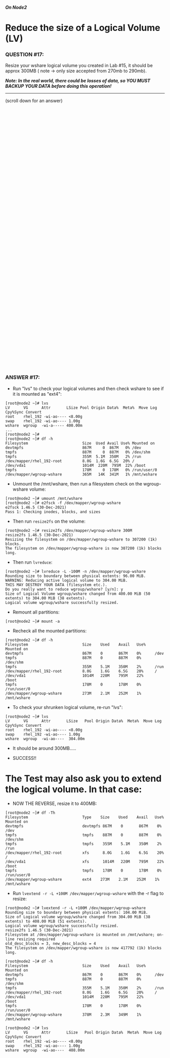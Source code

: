 ***On Node2***

# Reduce the size of a Logical Volume (LV)

### QUESTION #17:
Resize your wshare logical volume you created in Lab #15, it should be approx 300MB ( note -> only size accepted from 270mb to 290mb).  

***Note: In the real world, there could be losses of data, so YOU MUST BACKUP YOUR DATA before doing this operation!***

***
(scroll down for an answer)

<br/><br/><br/><br/><br/><br/><br/><br/><br/><br/><br/><br/><br/><br/><br/><br/><br/><br/><br/><br/><br/><br/><br/><br/>
<br/><br/><br/><br/><br/><br/><br/><br/><br/><br/><br/><br/><br/><br/><br/><br/><br/><br/><br/><br/><br/><br/><br/><br/>

### ANSWER #17:

* Run "lvs" to check your logical volumes and then check wshare to see if it is mounted as "ext4":
```
[root@node2 ~]# lvs
LV      VG      Attr       LSize Pool Origin Data%  Meta%  Move Log Cpy%Sync Convert
root    rhel_192 -wi-ao---- <8.00g                                                    
swap    rhel_192 -wi-ao---- 1.00g                                                    
wshare  wgroup  -wi-a----- 400.00m                                                    
...
[root@node2 ~]#
[root@node2 ~]# df -h
Filesystem                        Size  Used Avail Use% Mounted on
devtmpfs                          867M     0  867M   0% /dev
tmpfs                             887M     0  887M   0% /dev/shm
tmpfs                             355M  5.1M  350M   2% /run
/dev/mapper/rhel_192-root         8.0G  1.6G  6.5G  20% /
/dev/vda1                         1014M  220M  795M  22% /boot
tmpfs                             178M     0  178M   0% /run/user/0
/dev/mapper/wgroup-wshare         365M   14K  341M   1% /mnt/wshare
```

* Unmount the /mnt/wshare, then run a filesystem check on the wgroup-wshare volume:
```
[root@node2 ~]# umount /mnt/wshare
[root@node2 ~]# e2fsck -f /dev/mapper/wgroup-wshare
e2fsck 1.46.5 (30-Dec-2021)
Pass 1: Checking inodes, blocks, and sizes
```

* Then run ```resize2fs``` on the volume:
```
[root@node2 ~]# resize2fs /dev/mapper/wgroup-wshare 300M
resize2fs 1.46.5 (30-Dec-2021)
Resizing the filesystem on /dev/mapper/wgroup-wshare to 307200 (1k) blocks.
The filesystem on /dev/mapper/wgroup-wshare is now 307200 (1k) blocks long.
```

* Then run ```lvreduce```:
```
[root@node2 ~]# lvreduce -L -100M -n /dev/mapper/wgroup-wshare
Rounding size to boundary between physical extents: 96.00 MiB.
WARNING: Reducing active logical volume to 304.00 MiB.
THIS MAY DESTROY YOUR DATA (filesystem etc.).
Do you really want to reduce wgroup/wshare? [y/n]: y
Size of Logical Volume wgroup/wshare changed from 400.00 MiB (50 extents) to 304.00 MiB (38 extents).
Logical volume wgroup/wshare successfully resized.
```

* Remount all partitions:
```
[root@node2 ~]# mount -a
```

* Recheck all the mounted partitions:
```
[root@node2 ~]# df -h
Filesystem                        Size    Used    Avail   Use%    Mounted on
devtmpfs                          867M    0       867M    0%      /dev
tmpfs                             887M    0       887M    0%      /dev/shm
tmpfs                             355M    5.1M    350M    2%      /run
/dev/mapper/rhel_192-root         8.0G    1.6G    6.5G    20%     /
/dev/vda1                         1014M   220M    795M    22%     /boot
tmpfs                             178M    0       178M    0%      /run/user/0
/dev/mapper/wgroup-wshare         273M    2.1M    252M    1%      /mnt/wshare
```

* To check your shrunken logical volume, re-run "lvs":
```
[root@node2 ~]# lvs
LV      VG      Attr       LSize   Pool Origin Data%  Meta%  Move Log Cpy%Sync Convert
root    rhel_192 -wi-ao---- <8.00g                                                    
swap    rhel_192 -wi-ao---- 1.00g                                                    
wshare  wgroup  -wi-ao----  304.00m                                                    
```
* It should be around 300MB.....

* SUCCESS!!


# The Test may also ask you to extend the logical volume.  In that case:
* NOW THE REVERSE, resize it to 400MB:
```
[root@node2 ~]# df -Th
Filesystem                        Type    Size    Used    Avail   Use%    Mounted on
devtmpfs                          devtmpfs 867M    0       867M    0%      /dev
tmpfs                             tmpfs    887M    0       887M    0%      /dev/shm
tmpfs                             tmpfs    355M    5.1M    350M    2%      /run
/dev/mapper/rhel_192-root         xfs      8.0G    1.6G    6.5G    20%     /
/dev/vda1                         xfs      1014M   220M    795M    22%     /boot
tmpfs                             tmpfs    178M    0       178M    0%      /run/user/0
/dev/mapper/wgroup-wshare         ext4    273M    2.1M    252M    1%      /mnt/wshare
```

* Run ```lvextend -r -L +100M /dev/mapper/wgroup-wshare``` with the -r flag to resize:
```
[root@node2 ~]# lvextend -r -L +100M /dev/mapper/wgroup-wshare
Rounding size to boundary between physical extents: 104.00 MiB.
Size of Logical volume wgroup/wshare changed from 304.00 MiB (38 extents) to 408.00 MiB (51 extents).
Logical volume wgroup/wshare successfully resized.
resize2fs 1.46.5 (30-Dec-2021)
Filesystem at /dev/mapper/wgroup-wshare is mounted on /mnt/wshare; on-line resizing required
old_desc_blocks = 3, new_desc_blocks = 4
The filesystem on /dev/mapper/wgroup-wshare is now 417792 (1k) blocks long.

[root@node2 ~]# df -h
Filesystem                        Size    Used    Avail   Use%    Mounted on
devtmpfs                          867M    0       867M    0%      /dev
tmpfs                             887M    0       887M    0%      /dev/shm
tmpfs                             355M    5.1M    350M    2%      /run
/dev/mapper/rhel_192-root         8.0G    1.6G    6.5G    20%     /
/dev/vda1                         1014M   220M    795M    22%     /boot
tmpfs                             178M    0       178M    0%      /run/user/0
/dev/mapper/wgroup-wshare         378M    2.3M    349M    1%      /mnt/wshare

[root@node2 ~]# lvs
LV      VG      Attr       LSize   Pool Origin Data%  Meta%  Move Log Cpy%Sync Convert
root    rhel_192 -wi-ao---- <8.00g                                                    
swap    rhel_192 -wi-ao---- 1.00g                                                    
wshare  wgroup  -wi-ao----  408.00m  
```



